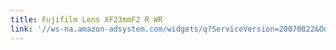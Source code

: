 ```yaml
---
title: Fujifilm Lens XF23mmF2 R WR
link: '//ws-na.amazon-adsystem.com/widgets/q?ServiceVersion=20070822&OneJS=1&Operation=GetAdHtml&MarketPlace=US&source=ss&ref=as_ss_li_til&ad_type=product_link&tracking_id=thekevshot-20&language=es_US&marketplace=amazon&region=US&placement=B01KNXOCO8&asins=B01KNXOCO8&linkId=a5cb83ae8bd5b6f2bbc691f0e7b22f94&show_border=false&link_opens_in_new_window=true'
---
```


